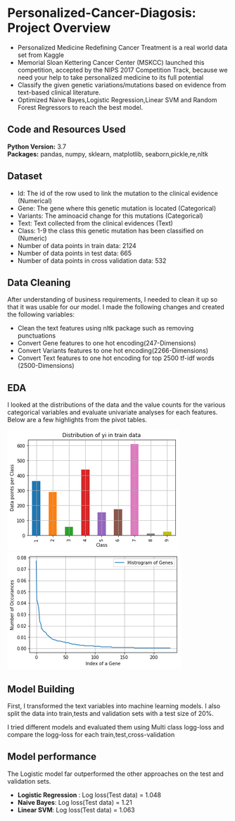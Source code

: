 # Personalized-Cancer-Diagosis: Project Overview 
* Personalized Medicine Redefining Cancer Treatment is a real world data set from Kaggle
* Memorial Sloan Kettering Cancer Center (MSKCC) launched this competition, accepted by the NIPS 2017 Competition Track, because we need your help to take personalized medicine   to its full potential
* Classify the given genetic variations/mutations based on evidence from text-based clinical literature.
* Optimized Naive Bayes,Logistic Regression,Linear SVM and Random Forest Regressors to reach the best model. 

## Code and Resources Used 
**Python Version:** 3.7  
**Packages:** pandas, numpy, sklearn, matplotlib, seaborn,pickle,re,nltk

## Dataset
* Id: The id of the row used to link the mutation to the clinical evidence (Numerical)
* Gene: The gene where this genetic mutation is located (Categorical)
* Variants: The aminoacid change for this mutations (Categorical)
* Text: Text collected from the clinical evidences (Text)
* Class: 1-9 the class this genetic mutation has been classified on (Numeric)
* Number of data points in train data: 2124
* Number of data points in test data: 665
* Number of data points in cross validation data: 532

## Data Cleaning
After understanding of business requirements, I needed to clean it up so that it was usable for our model. I made the following changes and created the following variables:

*	Clean the text features using nltk package such as removing punctuations
*	Convert Gene features to one hot encoding(247-Dimensions)
*	Convert Variants features to one hot encoding(2266-Dimensions)
*	Convert Text features to one hot encoding for top 2500 tf-idf words (2500-Dimensions)


## EDA
I looked at the distributions of the data and the value counts for the various categorical variables and evaluate univariate analyses for each features. Below are a few highlights from the pivot tables. 

![alt text](https://github.com/vaibhavt14/Personalized-Cancer-Diagosis/blob/main/class_distribution.png "Class features for target variable")
![alt text](https://github.com/vaibhavt14/Personalized-Cancer-Diagosis/blob/main/histogram.png "train data for univariate analysis")

## Model Building 

First, I transformed the text variables into machine learning models. I also split the data into train,tests and validation sets with a test size of 20%.   

I tried different models and evaluated them using Multi class logg-loss and compare the logg-loss for each train,test,cross-validation  

## Model performance
The Logistic model far outperformed the other approaches on the test and validation sets. 
*	**Logistic Regression** : Log loss(Test data) = 1.048
*	**Naive Bayes**: Log loss(Test data) = 1.21
*	**Linear SVM**: Log loss(Test data) = 1.063



